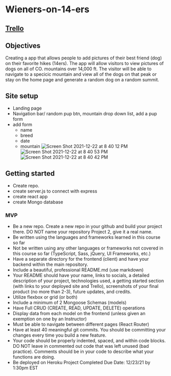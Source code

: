# Wieners-on-14-ers
## [Trello](https://trello.com/b/7EIWk8R7/wieners-on-14ers)

## Objectives
Creating a app that allows people to add pictures of their best friend (dog) on their favorite hikes (14ers). The app will allow visitors to view pictures of dogs on all of CO. mountains over 14,000 ft. The visitor will be able to navigate to a specicic mountain and view all of the dogs on that peak or stay on the home page and generate a random dog on a random summit. 


## Site setup
* Landing page
* Navigation bar/ random pup btn, mountain drop down list, add a pup form
* add form
  * name
  * breed 
  * date 
  * mountain 
![Screen Shot 2021-12-22 at 8 40 12 PM](https://user-images.githubusercontent.com/93789562/147174852-b30ccb36-2ace-4a77-b210-98d2ce5ea6ef.png)
![Screen Shot 2021-12-22 at 8 40 53 PM](https://user-images.githubusercontent.com/93789562/147174834-e5fb50f0-f761-4cc9-a282-aa2deeabaa36.png)
![Screen Shot 2021-12-22 at 8 40 42 PM](https://user-images.githubusercontent.com/93789562/147174847-a29b88a3-627b-4a9c-83db-d8c107e19d8d.png)

## Getting started
* Create repo.
* create server.js to connect with express
* create react app
* create Mongo database 






### MVP 
 * Be a new repo. Create a new repo in your github and build your project there. DO NOT name your repository Project 2, give it a real name.
* Be written using the languages and frameworks learned in this course so far
* Not be written using any other languages or frameworks not covered in this course so far (TypeScript, Sass, jQuery, UI Frameworks, etc.)
* Have a separate directory for the frontend (client) and have your backend within the main repository.
* Include a beautiful, professional README.md (use markdown)
* Your README should have your name, links to socials, a detailed description of your project, technologies used, a getting started section (with links to your deployed site and Trello), screenshots of your final product (no more than 2-3), future updates, and credits.
* Utilize flexbox or grid (or both)
* Include a minimum of 2 Mongoose Schemas (models)
* Have Full CRUD (CREATE, READ, UPDATE, DELETE) operations
* Display data from each model on the frontend (unless given an exemption on one by an Instructor)
* Must be able to navigate between different pages (React Router)
* Have at least 40 meaningful git commits. You should be committing your changes every time you build a new feature.
* Your code should be properly indented, spaced, and within code blocks. DO NOT leave in commented out code that was left unused (bad practice). Comments should be in your code to describe what your functions are doing.
* Be deployed on Heroku
Project Completed Due Date: 12/23/21 by 1:30pm EST
